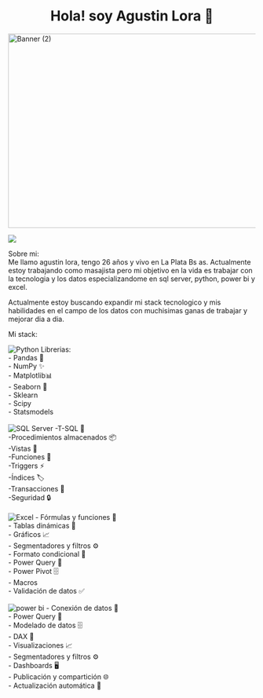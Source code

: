 <h1 align="center">Hola! soy Agustin Lora 💼</h1>

<img width="1584" height="396" alt="Banner (2)" src="https://github.com/user-attachments/assets/19e41ec2-0e5e-4068-bbd2-a77b8d58c09b" />


<br>
<p align = "center">

[<img src="https://img.shields.io/badge/linkedin-%23000000.svg?style=for-the-badge&logo=linkedin&logoColor=black&labelColor=white" />](https://www.linkedin.com/in/agustin-lora-b847a034a)

</p>
Sobre mi: <br>
Me llamo agustin lora, tengo 26 años y vivo en La Plata Bs as. Actualmente estoy trabajando como masajista pero mi objetivo en
la vida es trabajar con la tecnologia y los datos especializandome en sql server, python, power bi y excel.

Actualmente estoy buscando expandir mi stack tecnologico y mis habilidades en el campo de los datos con muchisimas ganas de trabajar
y mejorar dia a dia.


Mi stack: 

<img src="https://img.shields.io/badge/Python-3776AB?style=for-the-badge&logo=python&logoColor=white" alt="Python"/>
Librerias: <br>
 - Pandas 🐼<br>
 - NumPy ✨<br>
 - Matplotlib📊<br>
 - Seaborn 🎨<br>
 - Sklearn<br>
 - Scipy<br>
 - Statsmodels<br>
<br>
  <img src="https://img.shields.io/badge/SQL%20Server-CC2927?style=for-the-badge&logo=microsoft-sql-server&logoColor=white" alt="SQL Server"/>
 -T-SQL 📝 <br>
 -Procedimientos almacenados 📦 <br>
 -Vistas 👀<br>
 -Funciones 🔧<br>
 -Triggers ⚡<br>
 -Índices 🏷️<br>
 -Transacciones 🔄 <br>
 -Seguridad 🔒  <br>
 <br>
  <img src="https://img.shields.io/badge/Microsoft%20Excel-217346?style=for-the-badge&logo=microsoft-excel&logoColor=white" alt="Excel"/>
- Fórmulas y funciones 🔢<br>
- Tablas dinámicas 🧩<br>
- Gráficos 📈 <br>
- Segmentadores y filtros ⚙️ <br>
- Formato condicional 🎨 <br>
- Power Query 🔄<br>
- Power Pivot 🗄️<br>
- Macros <br>
- Validación de datos ✅ <br>
<br>
  <img src="https://img.shields.io/badge/Power Bi-F2C811?style=for-the-badge&logo=powerbi&logoColor=white" alt="power bi"/>
- Conexión de datos 🔗 <br>
- Power Query 🔄 <br>
- Modelado de datos 🗄️ <br>
- DAX 📐 <br>
- Visualizaciones 📈<br>
- Segmentadores y filtros ⚙️ <br>
- Dashboards 🖥️ <br>
- Publicación y compartición 🌐 <br>
- Actualización automática 🔄
